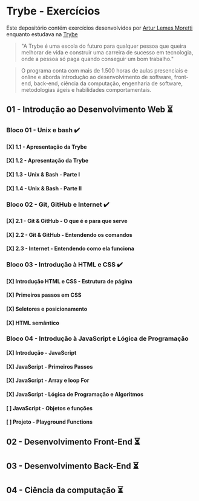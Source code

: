 # **Trybe - Exercícios** 

 Este depositório contém exercícios desenvolvidos por [Artur Lemes Moretti](https://www.linkedin.com/in/arturlemesmoretti/) enquanto estudava na [Trybe](https://www.betrybe.com/)

>"A Trybe é uma escola do futuro para qualquer pessoa que queira melhorar de vida e construir uma carreira de sucesso em tecnologia, onde a pessoa só paga quando conseguir um bom trabalho."

>O programa conta com mais de 1.500 horas de aulas presenciais e online e aborda introdução ao desenvolvimento de software, front-end, back-end, ciência da computação, engenharia de software, metodologias ágeis e habilidades comportamentais.

## 01 - Introdução ao Desenvolvimento Web :hourglass_flowing_sand: 
### Bloco 01 - Unix e bash :heavy_check_mark:	
#### [X] 1.1 - Apresentação da Trybe 	
#### [X] 1.2 - Apresentação da Trybe 	
#### [X] 1.3 - Unix & Bash - Parte I 	
#### [X] 1.4 - Unix & Bash - Parte II 	
 
### Bloco 02 - Git, GitHub e Internet :heavy_check_mark:	
#### [X] 2.1 - Git & GitHub - O que é e para que serve	
#### [X] 2.2 - Git & GitHub - Entendendo os comandos
#### [X] 2.3 - Internet - Entendendo como ela funciona


### Bloco 03 - Introdução à HTML e CSS :heavy_check_mark:
#### [X] Introdução HTML e CSS - Estrutura de página 
#### [X] Primeiros passos em CSS
#### [X] Seletores e posicionamento 
#### [X] HTML semântico 

### Bloco 04 - Introdução à JavaScript e Lógica de Programação
#### [X] Introdução - JavaScript
#### [X] JavaScript - Primeiros Passos
#### [X] JavaScript - Array e loop For
#### [X] JavaScript - Lógica de Programação e Algoritmos
#### [ ] JavaScript - Objetos e funções
#### [ ] Projeto    - Playground Functions

## 02 - Desenvolvimento Front-End :hourglass_flowing_sand: 


## 03 - Desenvolvimento Back-End :hourglass_flowing_sand: 


## 04 - Ciência da computação :hourglass_flowing_sand: 
